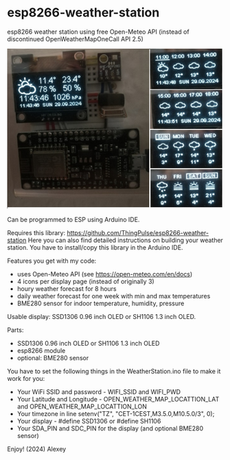 # esp8266-weather-station
 esp8266 weather station using free Open-Meteo API (instead of discontinued OpenWeatherMapOneCall API 2.5)
 
 ![alt text](https://github.com/AlexeyMal/esp8266-weather-station/blob/main/Demo.jpg)
 
 Can be programmed to ESP using Arduino IDE.
 
 Requires this library:
 https://github.com/ThingPulse/esp8266-weather-station
 Here you can also find detailed instructions on building your weather station.
 You have to install/copy this library in the Arduino IDE.
 
 Features you get with my code: 
 - uses Open-Meteo API (see https://open-meteo.com/en/docs)
 - 4 icons per display page (instead of originally 3)
 - houry weather forecast for 8 hours
 - daily weather forecast for one week with min and max temperatures
 - BME280 sensor for indoor temperature, humidity, pressure
 
 Usable display: SSD1306 0.96 inch OLED or SH1106 1.3 inch OLED.
 
 Parts: 
  - SSD1306 0.96 inch OLED or SH1106 1.3 inch OLED
  - esp8266 module
  - optional: BME280 sensor

 You have to set the following things in the WeatherStation.ino file to make it work for you:
  - Your WiFi SSID and password - WIFI_SSID and WIFI_PWD
  - Your Latitude and Longitude - OPEN_WEATHER_MAP_LOCATTION_LAT and OPEN_WEATHER_MAP_LOCATTION_LON
  - Your timezone in line setenv("TZ", "CET-1CEST,M3.5.0,M10.5.0/3", 0);
  - Your display - #define SSD1306 or #define SH1106
  - Your SDA_PIN and SDC_PIN for the display (and optional BME280 sensor)
 
 Enjoy!
 (2024) Alexey
